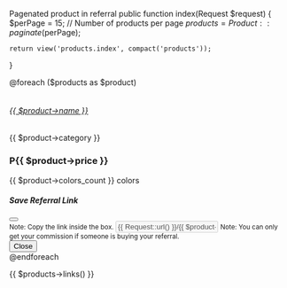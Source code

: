 Pagenated product in referral
public function index(Request $request)
{
    $perPage = 15; // Number of products per page
    $products = Product::paginate($perPage);

    return view('products.index', compact('products'));
}

@foreach ($products as $product)
    <div class="col-12 col-sm-6 col-md-4 col-xxl-2">
        <div class="product-card-container h-100">
            <div class="position-relative text-decoration-none product-card h-100">
                <div class="d-flex flex-column justify-content-between h-100">
                    <div>
                        <div class="border border-1 border-translucent rounded-3 position-relative mb-3">
                            <img class="img-fluid"
                                src="{{ asset('images/orotime-images/flyer1.jpg') }}"
                                alt="" />
                        </div>
                        <a class="stretched-link" data-bs-toggle="modal"
                            data-bs-target="#userId{{ $product->id }}" href="#">
                            <h6 class="mb-2 lh-sm line-clamp-3 product-name">
                                {{ $product->name }}
                            </h6>
                        </a>
                    </div>
                    <div>
                        <p class="fs-9 text-body-tertiary mb-2">{{ $product->category }}</p>
                        <div class="d-flex align-items-center mb-1">
                            <h3 class="text-body-emphasis mb-0">P{{ $product->price }}</h3>
                        </div>
                        <p class="text-body-tertiary fw-semibold fs-9 lh-1 mb-0">{{ $product->colors_count }} colors
                        </p>
                    </div>
                    <div class="modal fade" id="userId{{ $product->id }}"
                        aria-labelledby="userIdLabel" aria-hidden="true">
                        <div class="modal-dialog modal-dialog-centered">
                            <div class="modal-content">
                                <div class="modal-header">
                                    <h5 class="modal-title" id="userIdLabel">Save Referral Link</h5>
                                    <button type="button" class="btn-close"
                                        data-bs-dismiss="modal" aria-label="Close"></button>
                                </div>
                                <div class="modal-body">
                                    <small class="text-danger">Note: Copy the link inside the box.</small>
                                    <input type="text" name="referralLink"
                                    id="referralLink" disabled class="form-control"
                                    value="{{ Request::url() }}/{{ $product->id }}">
                                    <small class="text-danger">Note: You can only get your commission if someone is buying your referral.</small>
                                </div>
                                <div class="modal-footer">
                                    <button type="button" class="btn btn-secondary"
                                        data-bs-dismiss="modal">Close</button>
                                </div>
                            </div>
                        </div>
                    </div>
                </div>
            </div>
        </div>
    </div>
@endforeach

<div class="d-flex justify-content-end">
    <nav aria-label="Page navigation example">
        {{ $products->links() }}
    </nav>
</div>
